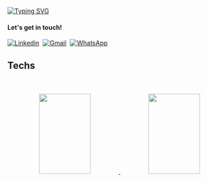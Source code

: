 [![Typing SVG](https://readme-typing-svg.herokuapp.com/?color=FF0000size=35&center=true&vCenter=true&width=1000&lines=HELLO,,+MY+NAME+is+Felipe+Alexandre+Portela;I'm+20+years+old;I+am+from+jaboatão,+PE;Be+Welcome!+:%29)](https://git.io/typing-svg)

#### Let's get in touch!
[![Linkedin](https://img.shields.io/badge/LinkedIn-0077B5?style=for-the-badge&logo=linkedin&logoColor=white)](https://www.linkedin.com/in/www.linkedin.com/in/felipe-p-60a951268/)&nbsp;
[![Gmail](https://img.shields.io/badge/Gmail-FFFFFF.svg?&style=for-the-badge&logo=gmail&logoColor=23DC322F)](mailto:felipeportela909@gmail.com)&nbsp;
[![WhatsApp](https://img.shields.io/badge/WhatsApp-25D366?style=for-the-badge&logo=whatsapp&logoColor=white)](https://wa.me/5581999413884)
## Techs

<center>

<div text-align="justify">



</div>
  
</center>

<br>
<br>

<div align="center">
<a href="[https://github.com/felipeportela27]">
  <img width="48%" height="180em" src="https://github-readme-stats.vercel.app/api?username=felipeaa&show_icons=true&theme=dracula&count_private=true"/>
  <img width="48%" height="180em" src="https://github-readme-stats.vercel.app/api/top-langs/?username=felipe&layout=compact&langs_count=7&theme=dracula"/> 
</div>
